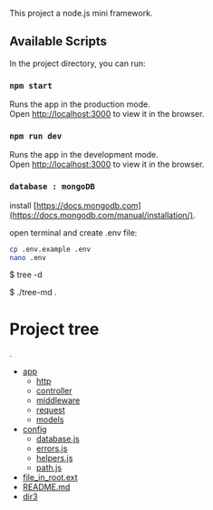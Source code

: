 This project a node.js mini framework.

## Available Scripts

In the project directory, you can run:

### `npm start`

Runs the app in the production mode.<br>
Open [http://localhost:3000](http://localhost:3000) to view it in the browser.

### `npm run dev`

Runs the app in the development mode.<br>
Open [http://localhost:3000](http://localhost:3000) to view it in the browser.

### `database : mongoDB`

install [https://docs.mongodb.com](https://docs.mongodb.com/manual/installation/).


open terminal and create .env file:

```bash
cp .env.example .env
nano .env
```
$ tree -d

$ ./tree-md .
# Project tree

.
 * [app](./app)
   * [http](./app/http)
    * [controller](./app/http/controller)
    * [middleware](./app/http/middleware)
    * [request](./app/http/request)  
   * [models](./app/models)
 * [config](./config)
   * [database.js](./config/database.js)
   * [errors.js](./config/errors.js)
   * [helpers.js](./config/helpers.js)
   * [path.js](./config/path.js)
 * [file_in_root.ext](./file_in_root.ext)
 * [README.md](./README.md)
 * [dir3](./dir3)
